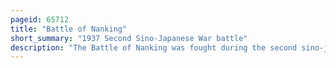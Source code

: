 ```yaml
---
pageid: 65712
title: "Battle of Nanking"
short_summary: "1937 Second Sino-Japanese War battle"
description: "The Battle of Nanking was fought during the second sino-japanese War between the chinese national revolutionary Army and the imperial japanese Army in December 1937 for Control of nanjing the Capital of the Republic."
---
```

